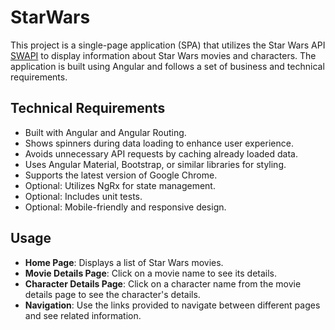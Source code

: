 # StarWars

This project is a single-page application (SPA) that utilizes the Star Wars API [SWAPI](https://swapi.tech/documentation) to display information about Star Wars movies and characters. The application is built using Angular and follows a set of business and technical requirements.

## Technical Requirements

* Built with Angular and Angular Routing.
* Shows spinners during data loading to enhance user experience.
* Avoids unnecessary API requests by caching already loaded data.
* Uses Angular Material, Bootstrap, or similar libraries for styling.
* Supports the latest version of Google Chrome.
* Optional: Utilizes NgRx for state management.
* Optional: Includes unit tests.
* Optional: Mobile-friendly and responsive design.

## Usage

* **Home Page**: Displays a list of Star Wars movies.
* **Movie Details Page**: Click on a movie name to see its details.
* **Character Details Page**: Click on a character name from the movie details page to see the character's details.
* **Navigation**: Use the links provided to navigate between different pages and see related information.
